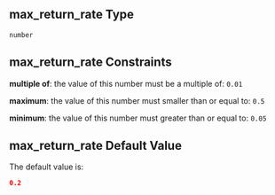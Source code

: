 ## max_return_rate Type

`number`

## max_return_rate Constraints

**multiple of**: the value of this number must be a multiple of: `0.01`

**maximum**: the value of this number must smaller than or equal to: `0.5`

**minimum**: the value of this number must greater than or equal to: `0.05`

## max_return_rate Default Value

The default value is:

```json
0.2
```
